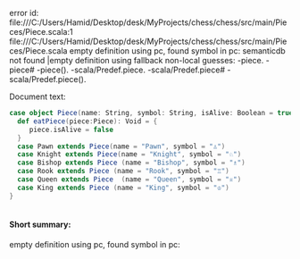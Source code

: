 error id: file:///C:/Users/Hamid/Desktop/desk/MyProjects/chess/chess/src/main/Pieces/Piece.scala:1
file:///C:/Users/Hamid/Desktop/desk/MyProjects/chess/chess/src/main/Pieces/Piece.scala
empty definition using pc, found symbol in pc: 
semanticdb not found
|empty definition using fallback
non-local guesses:
	 -piece.
	 -piece#
	 -piece().
	 -scala/Predef.piece.
	 -scala/Predef.piece#
	 -scala/Predef.piece().

Document text:

```scala
case object Piece(name: String, symbol: String, isAlive: Boolean = true){
  def eatPiece(piece:Piece): Void = {
     piece.isAlive = false
  }
  case Pawn extends Piece(name = "Pawn", symbol = "♙") 
  case Knight extends Piece(name = "Knight", symbol = "♘")
  case Bishop extends Piece (name = "Bishop", symbol = "♗")
  case Rook extends Piece (name = "Rook", symbol = "♖")
  case Queen extends Piece  (name = "Queen", symbol = "♕")
  case King extends Piece (name = "King", symbol = "♔")
}
  

```

#### Short summary: 

empty definition using pc, found symbol in pc: 